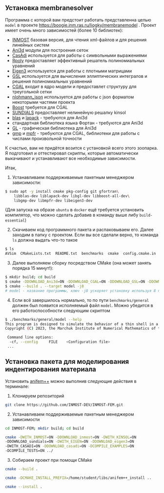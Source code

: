 ## Установка membranesolver

Программа с которой вам предстоит работать представленна целью `model` в проекте https://boogie.inm.ras.ru/liogky/membranemodel . Проект имеет очень много зависимостей (более 10 библиотек):
- [INMOST](https://github.com/INMOST-DEV/INMOST) базовая версия, для чтения xml-файлов и для решения линейных систем
- [Ani3d](https://sourceforge.net/projects/ani3d/) модули для построения сеток
- [CasAdi](https://github.com/casadi/casadi) используется для работы с символьными выражениями
- [Rpoly](https://github.com/sweeneychris/RpolyPlusPlus) предоставляет эффективный решатель полиномиальных уравнений
- [Eigen3](https://eigen.tuxfamily.org/) используется для работы с плотными матрицами
- [GSL](https://www.gnu.org/software/gsl/) используется для вычисления эллиптических интегралов и решения полиномиальных уравнений
- [CGAL](https://www.cgal.org/download.html) входит в ядро модели и предоставлет структуру для треугольной сетки
- [nlohmann_json](https://github.com/nlohmann/json) используется для работы с json форматом некоторыми частями проекта
- [Boost](https://www.boost.org/) требуется для CGAL
- [SUNDIALS](https://computing.llnl.gov/projects/sundials) предоставляет нелинейную решалку kinsol
- [blas](https://ru.wikipedia.org/wiki/Basic_Linear_Algebra_Subprograms) и [lapack](https://ru.wikipedia.org/wiki/LAPACK) - требуются для Ani3d
- стандартная библиотека языка Фортан - требуются для Ani3d
- [GL](https://packages.ubuntu.com/search?keywords=libgl-dev) - графическая библиотека для Ani3d
- [gmp](https://gmplib.org/) и [mpfr](https://www.mpfr.org/) - требуются для  CGAL, библиотеки для работы с числами произвольной точности

К счастью, вам не придётся возится с установкой всего этого зоопарка.
Я подготовил и оттестировал скрипты, которые автоматически выкачивают и устанавливают все необходимые зависимости.

Итак, 
1. Устанавливаем поддерживаемые пакетным менеджером зависимости:
```bash
$ sudo apt -y install cmake pkg-config git gfortran\
	libblas-dev liblapack-dev libgl-dev libboost-all-dev\
	libgmp-dev libmpfr-dev libeigen3-dev
```
(Для запуска на образе `ubuntu` в `docker` ещё требуется установить компилятор, что можно сделать добавив в команду выше либу `build-essential`)

2. Скачиваем код программного пакета и распаковываем его. Далее заходим в папку с проектом. Если вы все сделали верно, то команда `ls` должна выдать что-то такое
```bash
$ ls
AVSim  CMakeLists.txt  README.txt  benchmarks  cmake  config.cmake.in  examples
```
3. Далее выполняем сборку посредством CMake (она может занять порядка 15 минут!):
```bash
$ mkdir build; cd build
$ cmake -DDOWNLOAD_Ani3d=ON -DDOWNLOAD_CGAL=ON -DDOWNLOAD_GSL=ON -DDOWNLOAD_casadi=ON -DDOWNLOAD_inmost=ON -DDOWNLOAD_nlohmann_json=ON -DDOWNLOAD_rpoly=ON -DDOWNLOAD_sundials=ON -DCMAKE_BUILD_TYPE=Release ..
$ cmake --build . --target model -j8
# model - название программы, ключ -j8 ускоряет установку используя 8 потоков
```
4. Если всё завершилось нормально, то по пути `benchmarks/general` должен был появится исполняемый файл `model`. Можно убедится в его работоспособности следующим скриптом
```bash
$ ./benchmarks/general/model --help
This program is designed to simulate the behavior of a thin shell in a membrane or shell approximation.
Copyright (C) 2023, the Marchuk Institute of Numerical Mathematics of the Russian Academy of Sciences.

 Command line options: 
  -cf, --config     FILE    <Configuration file>
 ...  
```

## Установка пакета для моделирования индентирования материала

Установить [anifem++](https://github.com/INMOST-DEV/INMOST-FEM) можно выполнив следующие действия в терминале:
1. Клонируем репозиторий
```bash
git clone https://github.com/INMOST-DEV/INMOST-FEM.git
```
2. Устанавливаем поддерживаемые пакетным менеджером зависимости
```bash
cd INMOST-FEM; mkdir build; cd build

cmake -DWITH_INMOST=ON -DDOWNLOAD_inmost=ON -DWITH_KINSOL=ON 
-DDOWNLOAD_sundials=ON -DWITH_EIGEN=ON -DDOWNLOAD_eigen3=ON 
-DWITH_CASADI=ON -DDOWNLOAD_casadi=ON -DCOMPILE_EXAMPLES=ON 
-DCOMPILE_TESTS=ON ../
```
3. Собираем проект при помощи CMake
```bash
cmake --build .

cmake -DCMAKE_INSTALL_PREFIX=/home/student/libs/anifem++_install ..

cmake --install .
```

